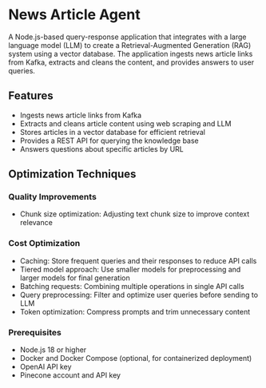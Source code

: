 # News Article Agent

A Node.js-based query-response application that integrates with a large language model (LLM) to create a Retrieval-Augmented Generation (RAG) system using a vector database. The application ingests news article links from Kafka, extracts and cleans the content, and provides answers to user queries.

## Features

- Ingests news article links from Kafka
- Extracts and cleans article content using web scraping and LLM
- Stores articles in a vector database for efficient retrieval
- Provides a REST API for querying the knowledge base
- Answers questions about specific articles by URL

## Optimization Techniques

### Quality Improvements
- Chunk size optimization: Adjusting text chunk size to improve context relevance

### Cost Optimization
- Caching: Store frequent queries and their responses to reduce API calls
- Tiered model approach: Use smaller models for preprocessing and larger models for final generation
- Batching requests: Combining multiple operations in single API calls
- Query preprocessing: Filter and optimize user queries before sending to LLM
- Token optimization: Compress prompts and trim unnecessary content

### Prerequisites

- Node.js 18 or higher
- Docker and Docker Compose (optional, for containerized deployment)
- OpenAI API key
- Pinecone account and API key

